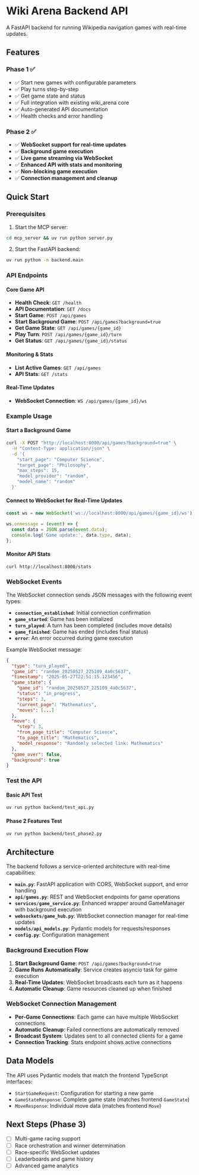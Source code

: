 # Wiki Arena Backend API

A FastAPI backend for running Wikipedia navigation games with real-time updates.

## Features

### Phase 1 ✅
- ✅ Start new games with configurable parameters
- ✅ Play turns step-by-step
- ✅ Get game state and status
- ✅ Full integration with existing wiki_arena core
- ✅ Auto-generated API documentation
- ✅ Health checks and error handling

### Phase 2 ✅
- ✅ **WebSocket support for real-time updates**
- ✅ **Background game execution**
- ✅ **Live game streaming via WebSocket**
- ✅ **Enhanced API with stats and monitoring**
- ✅ **Non-blocking game execution**
- ✅ **Connection management and cleanup**

## Quick Start

### Prerequisites

1. Start the MCP server:
```bash
cd mcp_server && uv run python server.py
```

2. Start the FastAPI backend:
```bash
uv run python -m backend.main
```

### API Endpoints

#### Core Game API
- **Health Check**: `GET /health`
- **API Documentation**: `GET /docs`
- **Start Game**: `POST /api/games`
- **Start Background Game**: `POST /api/games?background=true`
- **Get Game State**: `GET /api/games/{game_id}`
- **Play Turn**: `POST /api/games/{game_id}/turn`
- **Get Status**: `GET /api/games/{game_id}/status`

#### Monitoring & Stats
- **List Active Games**: `GET /api/games`
- **API Stats**: `GET /stats`

#### Real-Time Updates
- **WebSocket Connection**: `WS /api/games/{game_id}/ws`

### Example Usage

#### Start a Background Game
```bash
curl -X POST "http://localhost:8000/api/games?background=true" \
  -H "Content-Type: application/json" \
  -d '{
    "start_page": "Computer Science",
    "target_page": "Philosophy",
    "max_steps": 15,
    "model_provider": "random",
    "model_name": "random"
  }'
```

#### Connect to WebSocket for Real-Time Updates
```javascript
const ws = new WebSocket('ws://localhost:8000/api/games/{game_id}/ws');

ws.onmessage = (event) => {
  const data = JSON.parse(event.data);
  console.log('Game update:', data.type, data);
};
```

#### Monitor API Stats
```bash
curl http://localhost:8000/stats
```

### WebSocket Events

The WebSocket connection sends JSON messages with the following event types:

- **`connection_established`**: Initial connection confirmation
- **`game_started`**: Game has been initialized
- **`turn_played`**: A turn has been completed (includes move details)
- **`game_finished`**: Game has ended (includes final status)
- **`error`**: An error occurred during game execution

Example WebSocket message:
```json
{
  "type": "turn_played",
  "game_id": "random_20250527_225109_4a0c5637",
  "timestamp": "2025-05-27T22:51:15.123456",
  "game_state": {
    "game_id": "random_20250527_225109_4a0c5637",
    "status": "in_progress",
    "steps": 3,
    "current_page": "Mathematics",
    "moves": [...]
  },
  "move": {
    "step": 3,
    "from_page_title": "Computer Science",
    "to_page_title": "Mathematics",
    "model_response": "Randomly selected link: Mathematics"
  },
  "game_over": false,
  "background": true
}
```

### Test the API

#### Basic API Test
```bash
uv run python backend/test_api.py
```

#### Phase 2 Features Test
```bash
uv run python backend/test_phase2.py
```

## Architecture

The backend follows a service-oriented architecture with real-time capabilities:

- **`main.py`**: FastAPI application with CORS, WebSocket support, and error handling
- **`api/games.py`**: REST and WebSocket endpoints for game operations
- **`services/game_service.py`**: Enhanced wrapper around GameManager with background execution
- **`websockets/game_hub.py`**: WebSocket connection manager for real-time updates
- **`models/api_models.py`**: Pydantic models for requests/responses
- **`config.py`**: Configuration management

### Background Execution Flow

1. **Start Background Game**: `POST /api/games?background=true`
2. **Game Runs Automatically**: Service creates asyncio task for game execution
3. **Real-Time Updates**: WebSocket broadcasts each turn as it happens
4. **Automatic Cleanup**: Game resources cleaned up when finished

### WebSocket Connection Management

- **Per-Game Connections**: Each game can have multiple WebSocket connections
- **Automatic Cleanup**: Failed connections are automatically removed
- **Broadcast System**: Updates sent to all connected clients for a game
- **Connection Tracking**: Stats endpoint shows active connections

## Data Models

The API uses Pydantic models that match the frontend TypeScript interfaces:

- `StartGameRequest`: Configuration for starting a new game
- `GameStateResponse`: Complete game state (matches frontend `GameState`)
- `MoveResponse`: Individual move data (matches frontend `Move`)

## Next Steps (Phase 3)

- [ ] Multi-game racing support
- [ ] Race orchestration and winner determination
- [ ] Race-specific WebSocket updates
- [ ] Leaderboards and game history
- [ ] Advanced game analytics 